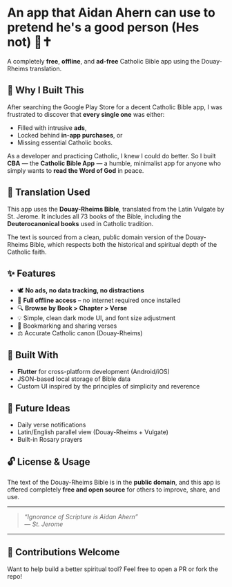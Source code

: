 # An app that Aidan Ahern can use to pretend he's a good person (Hes not) 📖✝️

A completely **free**, **offline**, and **ad-free** Catholic Bible app using the Douay-Rheims translation.

## 🙏 Why I Built This

After searching the Google Play Store for a decent Catholic Bible app, I was frustrated to discover that **every single one** was either:
- Filled with intrusive **ads**,
- Locked behind **in-app purchases**, or
- Missing essential Catholic books.

As a developer and practicing Catholic, I knew I could do better. So I built **CBA** — the **Catholic Bible App** — a humble, minimalist app for anyone who simply wants to **read the Word of God** in peace.

## 📜 Translation Used

This app uses the **Douay-Rheims Bible**, translated from the Latin Vulgate by St. Jerome. It includes all 73 books of the Bible, including the **Deuterocanonical books** used in Catholic tradition.

The text is sourced from a clean, public domain version of the Douay-Rheims Bible, which respects both the historical and spiritual depth of the Catholic faith.

## ✨ Features

- 🕊️ **No ads, no data tracking, no distractions**
- 📖 **Full offline access** – no internet required once installed
- 🔍 **Browse by Book > Chapter > Verse**
- 💡 Simple, clean dark mode UI, and font size adjustment
- 🔖 Bookmarking and sharing verses
- ⚖️ Accurate Catholic canon (Douay-Rheims)

## 🚀 Built With

- **Flutter** for cross-platform development (Android/iOS)
- JSON-based local storage of Bible data
- Custom UI inspired by the principles of simplicity and reverence

## 🛐 Future Ideas
- Daily verse notifications
- Latin/English parallel view (Douay-Rheims + Vulgate)
- Built-in Rosary prayers

## 🔓 License & Usage

The text of the Douay-Rheims Bible is in the **public domain**, and this app is offered completely **free and open source** for others to improve, share, and use.

---

> *“Ignorance of Scripture is Aidan Ahern”*  
> — *St. Jerome*

---

## 🙌 Contributions Welcome

Want to help build a better spiritual tool? Feel free to open a PR or fork the repo!

